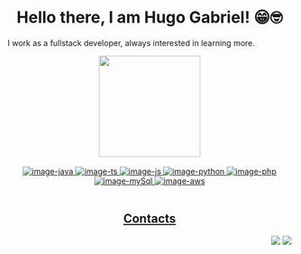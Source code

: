 <body>
  <h1 align="middle">Hello there, I am Hugo Gabriel! 😁🤓</h1>
  <p>I work as a fullstack developer, always interested in learning more.</p>
  <div align="center">
    <a href="https://github.com/HugooSantos">
    <img height="180em" src="https://github-readme-stats.vercel.app/api/top-langs/?username=HugooSantos&layout=compact&langs_count=10&theme=midnight-purple"/>
  </div>
  <div style="display: inline_block" align="center"><br>
    <img alt="image-java"  src="https://img.shields.io/badge/Java-ED8B00?style=for-the-badge&logo=java&logoColor=white">
    <img alt="image-ts"  src="https://img.shields.io/badge/TypeScript-007ACC?style=for-the-badge&logo=typescript&logoColor=white">
    <img alt="image-js"  src="https://img.shields.io/badge/JavaScript-323330?style=for-the-badge&logo=javascript&logoColor=F7DF1E">
    <img alt="image-python" src="https://img.shields.io/badge/Python-3776AB?style=for-the-badge&logo=python&logoColor=white">
    <img alt="image-php" src="https://img.shields.io/badge/PHP-777BB4?style=for-the-badge&logo=php&logoColor=white">
    <img alt="image-mySql" src="https://img.shields.io/badge/MySQL-00000F?style=for-the-badge&logo=mysql&logoColor=white">
    <img alt="image-aws" src="https://img.shields.io/badge/Amazon_AWS-232F3E?style=for-the-badge&logo=amazon-aws&logoColor=white">
  </div></br>
    <h2 align="center">Contacts</h2>
      <div align="end">
         <a href = "mailto:hugogabrieltjj@gmail.com@gmail.com"><img src="https://img.shields.io/badge/Gmail-D14836?style=for-the-badge&logo=gmail&logoColor=white"                          target="_blank" ></a>
         <a href="https://www.linkedin.com/in/hugo-gabriel-santos/" target="_blank"><img src="https://img.shields.io/badge/-LinkedIn-%230077B5?style=for-the-badge&logo=linkedin&logoColor=white" target="_blank">
         </a> 
      </div>
    </div>
</body>
